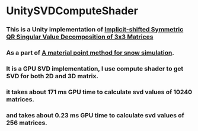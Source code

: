 # UnitySVDComputeShader

### This is a Unity implementation of [Implicit-shifted Symmetric QR Singular Value Decomposition of 3x3 Matrices](http://www.math.ucla.edu/~fuchuyuan/svd/svd.html)

### As a part of [A material point method for snow simulation](https://www.math.ucla.edu/~jteran/papers/SSCTS13.pdf).

### It is a GPU SVD implementation, I use compute shader to get SVD for both 2D and 3D matrix.
### it takes about 171 ms GPU time to calculate svd values of 10240 matrices.
### and takes about 0.23 ms GPU time to calculate svd values of 256 matrices.
